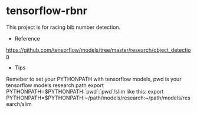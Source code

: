 # tensorflow-rbnr
This project is for racing bib number detection.

* Reference

https://github.com/tensorflow/models/tree/master/research/object_detection

* Tips

Remeber to set your PYTHONPATH with tensorflow models, pwd is your tensorflow models research path
export PYTHONPATH=$PYTHONPATH:`pwd`:`pwd`/slim
like this:
export PYTHONPATH=$PYTHONPATH:~/path/models/research:~/path/models/research/slim
